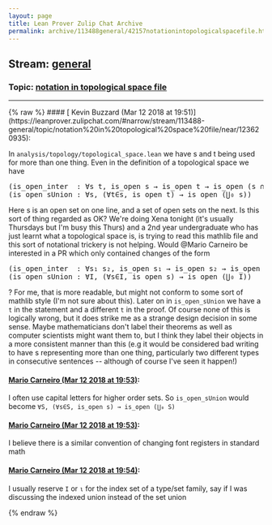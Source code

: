 ```yaml
---
layout: page
title: Lean Prover Zulip Chat Archive 
permalink: archive/113488general/42157notationintopologicalspacefile.html
---
```


## Stream: [general](https://leanprover-community.github.io/archive/113488general/index.html)
### Topic: [notation in topological space file](https://leanprover-community.github.io/archive/113488general/42157notationintopologicalspacefile.html)

---

<base href="https://leanprover.zulipchat.com">
{% raw %}
#### [ Kevin Buzzard (Mar 12 2018 at 19:51)](https://leanprover.zulipchat.com/#narrow/stream/113488-general/topic/notation%20in%20topological%20space%20file/near/123620935):
<p>In <code>analysis/topology/topological_space.lean</code> we have s and t being used for more than one thing. Even in the definition of a topological space we have</p>
<div class="codehilite"><pre><span></span>(is_open_inter  : ∀s t, is_open s → is_open t → is_open (s ∩ t))
(is_open_sUnion : ∀s, (∀t∈s, is_open t) → is_open (⋃₀ s))
</pre></div>


<p>Here s is an open set on one line, and a set of open sets on the next. Is this sort of thing regarded as OK? We're doing Xena tonight (it's usually Thursdays but I'm busy this Thurs) and a 2nd year undergraduate who has just learnt what a topological space is, is trying to read this mathlib file and this sort of notational trickery is not helping. Would <span class="user-mention" data-user-id="110049">@Mario Carneiro</span> be interested in a PR which only contained changes of the form</p>
<div class="codehilite"><pre><span></span>(is_open_inter  : ∀s₁ s₂, is_open s₁ → is_open s₂ → is_open (s₁ ∩ s₂))
(is_open_sUnion : ∀I, (∀s∈I, is_open s) → is_open (⋃₀ I))
</pre></div>


<p>? For me, that is more readable, but might not conform to some sort of mathlib style (I'm not sure about this). Later on in <code>is_open_sUnion</code> we have a <code>t</code> in the statement and a different <code>t</code> in the proof. Of course none of this is logically wrong, but it does strike me as a strange design decision in some sense. Maybe mathematicians don't label their theorems as well as computer scientists might want them to, but I think they label their objects in a more consistent manner than this (e.g it would be considered bad writing to have s representing more than one thing, particularly two different types in consecutive sentences -- although of course I've seen it happen!)</p>

#### [ Mario Carneiro (Mar 12 2018 at 19:53)](https://leanprover.zulipchat.com/#narrow/stream/113488-general/topic/notation%20in%20topological%20space%20file/near/123621019):
<p>I often use capital letters for higher order sets. So <code>is_open_sUnion</code> would become <code>∀S, (∀s∈S, is_open s) → is_open (⋃₀ S)</code></p>

#### [ Mario Carneiro (Mar 12 2018 at 19:53)](https://leanprover.zulipchat.com/#narrow/stream/113488-general/topic/notation%20in%20topological%20space%20file/near/123621034):
<p>I believe there is a similar convention of changing font registers in standard math</p>

#### [ Mario Carneiro (Mar 12 2018 at 19:54)](https://leanprover.zulipchat.com/#narrow/stream/113488-general/topic/notation%20in%20topological%20space%20file/near/123621093):
<p>I usually reserve <code>I</code> or <code>ι</code> for the index set of a type/set family, say if I was discussing the indexed union instead of the set union</p>


{% endraw %}
